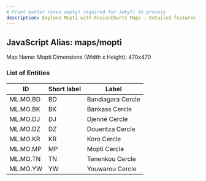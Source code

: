 ```yaml
---
# Front matter (even empty) required for Jekyll to process
description: Explore Mopti with FusionCharts Maps – Detailed features for seamless integration. Try now & enhance your data visualization today! 
---
```


## JavaScript Alias: maps/mopti

Map Name: Mopti
Dimensions (Width x Height): 470x470

### List of Entities

| ID       | Short label | Label             |
| -------- | ----------- | ----------------- |
| ML.MO.BD | BD          | Bandiagara Cercle |
| ML.MO.BK | BK          | Bankass Cercle    |
| ML.MO.DJ | DJ          | Djenné Cercle     |
| ML.MO.DZ | DZ          | Douentza Cercle   |
| ML.MO.KR | KR          | Koro Cercle       |
| ML.MO.MP | MP          | Mopti Cercle      |
| ML.MO.TN | TN          | Tenenkou Cercle   |
| ML.MO.YW | YW          | Youwarou Cercle   |
